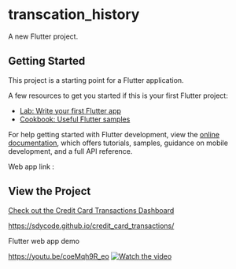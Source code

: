# transcation_history

A new Flutter project.

## Getting Started

This project is a starting point for a Flutter application.

A few resources to get you started if this is your first Flutter project:

- [Lab: Write your first Flutter app](https://docs.flutter.dev/get-started/codelab)
- [Cookbook: Useful Flutter samples](https://docs.flutter.dev/cookbook)

For help getting started with Flutter development, view the
[online documentation](https://docs.flutter.dev/), which offers tutorials,
samples, guidance on mobile development, and a full API reference.


Web app link : 
## View the Project

[Check out the Credit Card Transactions Dashboard](https://sdycode.github.io/credit_card_transactions/)

https://sdycode.github.io/credit_card_transactions/

Flutter web app demo

https://youtu.be/coeMqh9R_eo
[![Watch the video](https://img.youtube.com/vi/coeMqh9R_eo/maxresdefault.jpg)](https://youtu.be/coeMqh9R_eo)

